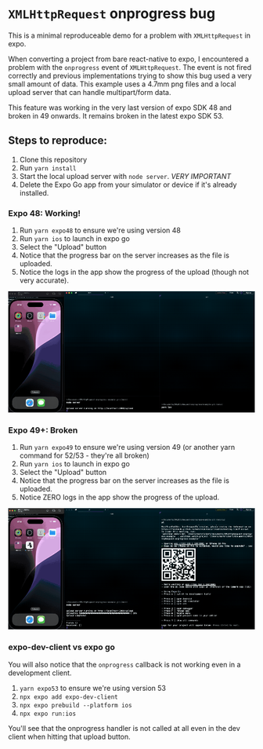 # `XMLHttpRequest` onprogress bug

This is a minimal reproduceable demo for a problem with `XMLHttpRequest` in expo.

When converting a project from bare react-native to expo, I encountered a problem with the `onprogress` event of `XMLHttpRequest`. The event is not fired correctly and previous implementations trying to show this bug used a very small amount of data. This example uses a 4.7mm png files and a local upload server that can handle multipart/form data.

This feature was working in the very last version of expo SDK 48 and broken in 49 onwards. It remains broken in the latest expo SDK 53.

## Steps to reproduce:

1. Clone this repository
2. Run `yarn install`
3. Start the local upload server with `node server`. *VERY IMPORTANT*
4. Delete the Expo Go app from your simulator or device if it's already installed.

### Expo 48: Working!

1. Run `yarn expo48` to ensure we're using version 48
2. Run `yarn ios` to launch in expo go
3. Select the "Upload" button
4. Notice that the progress bar on the server increases as the file is uploaded.
5. Notice the logs in the app show the progress of the upload (though not very accurate).

[![expo48](README_expo48.gif)](README_expo48.gif)

### Expo 49+: Broken

1. Run `yarn expo49` to ensure we're using version 49 (or another yarn command for 52/53 - they're all broken)
2. Run `yarn ios` to launch in expo go
3. Select the "Upload" button
4. Notice that the progress bar on the server increases as the file is uploaded.
5. Notice ZERO logs in the app show the progress of the upload.

[![expo49](README_expo49.gif)](README_expo49.gif)

### expo-dev-client vs expo go

You will also notice that the `onprogress` callback is not working even in a development client.

1. `yarn expo53` to ensure we're using version 53
2. `npx expo add expo-dev-client`
3. `npx expo prebuild --platform ios`
4. `npx expo run:ios`

You'll see that the onprogress handler is not called at all even in the dev client when hitting that upload button.
